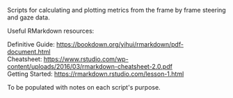 
Scripts for calculating and plotting metrics from the frame by frame steering and gaze data.


Useful RMarkdown resources:

Definitive Guide: https://bookdown.org/yihui/rmarkdown/pdf-document.html \
Cheatsheet: https://www.rstudio.com/wp-content/uploads/2016/03/rmarkdown-cheatsheet-2.0.pdf \
Getting Started: https://rmarkdown.rstudio.com/lesson-1.html 

To be populated with notes on each script's purpose.
